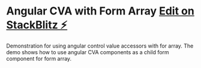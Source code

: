 # Angular CVA with Form Array [Edit on StackBlitz ⚡️](https://stackblitz.com/edit/angular-ivy-jsrx2w)
Demonstration for using angular control value accessors with for array. The demo shows how to use angular CVA components as a child form component for form array.
